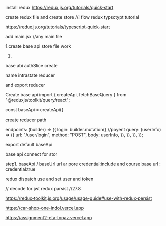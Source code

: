 install redux
https://redux.js.org/tutorials/quick-start

<!-- step -1 -->

create redux file and create store //! flow redux typsctypt tutorial

<!-- flow link  -->

https://redux.js.org/tutorials/typescript-quick-start

<!-- provider -->

add main.jsx
<provide store={store}> //any main file</provide>

1.create base api
store file work

1.  <!-- login fansonality -->

<!-- authentication -->
<!-- step-1 -->

base abi
authSlice create

name
intrastate
reducer

and
export reducer

Create base api
import { createApi, fetchBaseQuery } from "@reduxjs/toolkit/query/react";

const baseApi = createApi({

<!-- reducerPath: "baseApi", --> create reducer path
<!-- baseQuery: fetchBaseQuery({ baseUrl: "http://localhost:5000/api" }), -->

endpoints: (builder) => ({
login: builder.mutation({ //poyent
query: (userInfo) => ({
url: "/user/login",
method: "POST",
body: userInfo,
}),
}),
}),
});

export default baseApi

base api connect for stor

<!-- cookey related 27.6---------------------------------------------------- -->

step1.
baseApi / baseUrl url ar pore credential:include and course base url : credential:true

redux dispatch use and set user and token

<!-- npm i jwt-decode  --> // decode for jwt

<!-- token set local store use --> redux parsist  //27.8

<!-- ignore  -->

https://redux-toolkit.js.org/usage/usage-guide#use-with-redux-persist

<!-- frontend url -->

https://car-shop-one-indol.vercel.app

<!-- baqend url -->

https://assignment2-eta-topaz.vercel.app
